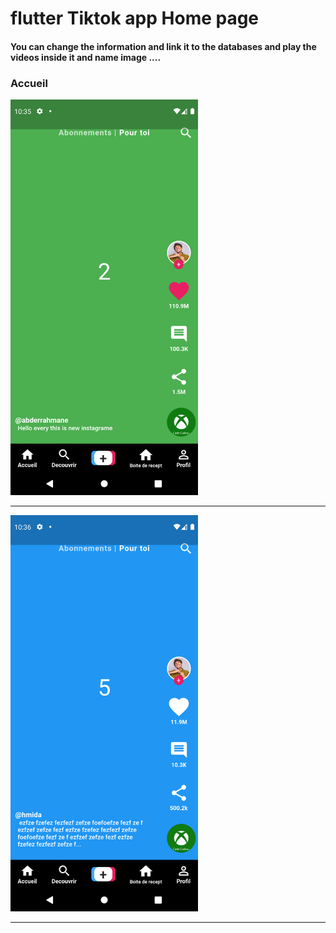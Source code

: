  <h1> flutter Tiktok app Home page </h1>  
   
<h4> You can change the information and link it to the databases and play the videos inside it and name image ....</h4>

<h3>Accueil</h3> 
  
<img src="https://github.com/abenkoula71/Flutter-tiktok-app--homepage/blob/main/Screenshot_1633775733.png" width="300" />  

<hr>

<img src="https://github.com/abenkoula71/Flutter-tiktok-app--homepage/blob/main/Screenshot_1633775801.png" width="300" />  
<hr>

